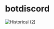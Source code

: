 # botdiscord
![Historical (2)](https://github.com/kjuliek/botdiscord/assets/112950414/8c7f0b7d-7133-4509-b6c4-f32d7819346d)
